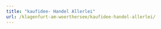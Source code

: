 ```yaml
---
title: "kaufidee- Handel Allerlei"
url: /klagenfurt-am-woerthersee/kaufidee-handel-allerlei/
---
```

